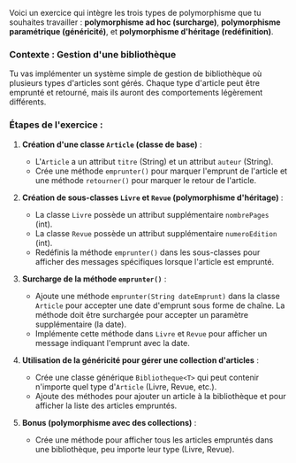Voici un exercice qui intègre les trois types de polymorphisme que tu souhaites travailler : **polymorphisme ad hoc (surcharge)**, **polymorphisme paramétrique (généricité)**, et **polymorphisme d'héritage (redéfinition)**.

### Contexte : Gestion d'une bibliothèque

Tu vas implémenter un système simple de gestion de bibliothèque où plusieurs types d'articles sont gérés. Chaque type d'article peut être emprunté et retourné, mais ils auront des comportements légèrement différents.

### Étapes de l'exercice :

1. **Création d'une classe `Article` (classe de base)** :
   - L'`Article` a un attribut `titre` (String) et un attribut `auteur` (String).
   - Crée une méthode `emprunter()` pour marquer l'emprunt de l'article et une méthode `retourner()` pour marquer le retour de l'article.
   
2. **Création de sous-classes `Livre` et `Revue` (polymorphisme d'héritage)** :
   - La classe `Livre` possède un attribut supplémentaire `nombrePages` (int).
   - La classe `Revue` possède un attribut supplémentaire `numeroEdition` (int).
   - Redéfinis la méthode `emprunter()` dans les sous-classes pour afficher des messages spécifiques lorsque l'article est emprunté.
   
3. **Surcharge de la méthode `emprunter()`** :
   - Ajoute une méthode `emprunter(String dateEmprunt)` dans la classe `Article` pour accepter une date d'emprunt sous forme de chaîne. La méthode doit être surchargée pour accepter un paramètre supplémentaire (la date).
   - Implémente cette méthode dans `Livre` et `Revue` pour afficher un message indiquant l'emprunt avec la date.

4. **Utilisation de la généricité pour gérer une collection d'articles** :
   - Crée une classe générique `Bibliotheque<T>` qui peut contenir n'importe quel type d'`Article` (Livre, Revue, etc.).
   - Ajoute des méthodes pour ajouter un article à la bibliothèque et pour afficher la liste des articles empruntés.
   
5. **Bonus (polymorphisme avec des collections)** :
   - Crée une méthode pour afficher tous les articles empruntés dans une bibliothèque, peu importe leur type (Livre, Revue).
